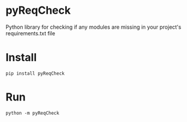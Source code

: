 # pyReqCheck
Python library for checking if any modules are missing in your project's requirements.txt file


# Install
`pip install pyReqCheck`

# Run
`python -m pyReqCheck`
